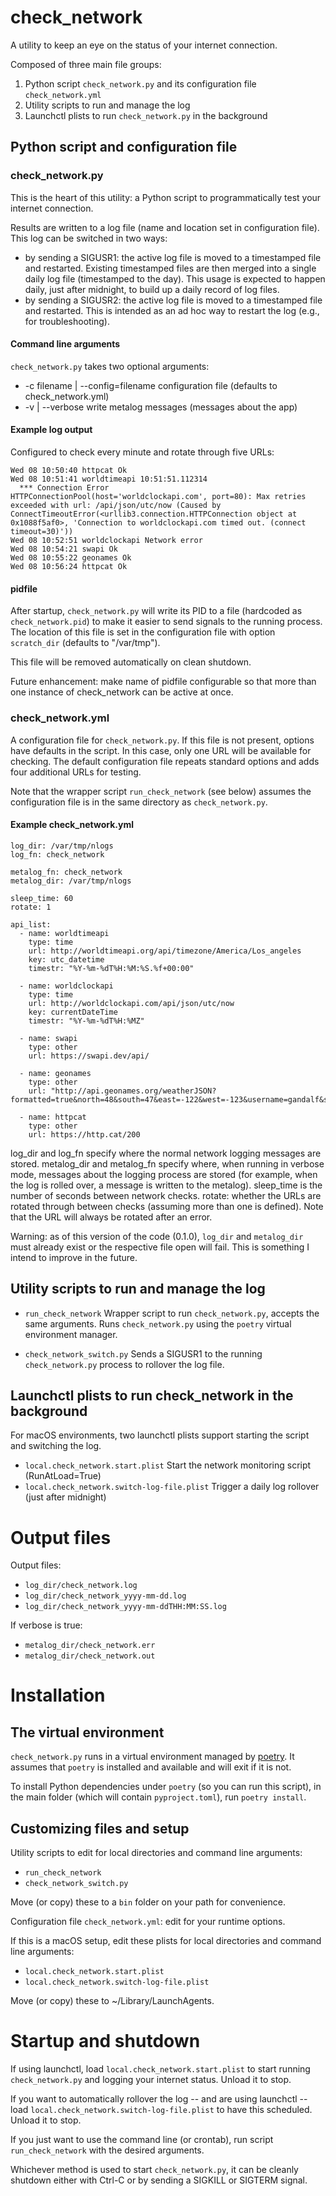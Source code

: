 # check_network
A utility to keep an eye on the status of your internet connection.

Composed of three main file groups:
1. Python script `check_network.py` and its configuration file `check_network.yml`
2. Utility scripts to run and manage the log
3. Launchctl plists to run `check_network.py` in the background

## Python script and configuration file
### check_network.py
This is the heart of this utility: a Python script to programmatically test your internet connection.

Results are written to a log file (name and location set in configuration file). This log can be switched in two ways:
- by sending a SIGUSR1: the active log file is moved to a timestamped file and restarted.  Existing timestamped files are then merged into a single daily log file (timestamped to the day). This usage is expected to happen daily, just after midnight, to build up a daily record of log files.
- by sending a SIGUSR2: the active log file is moved to a timestamped file and restarted.  This is intended as an ad hoc way to restart the log (e.g., for troubleshooting).

#### Command line arguments
`check_network.py` takes two optional arguments:
- -c filename | --config=filename  configuration file (defaults to check_network.yml)
- -v | --verbose  write metalog messages (messages about the app)

#### Example log output
Configured to check every minute and rotate through five URLs:
```
Wed 08 10:50:40 httpcat Ok
Wed 08 10:51:41 worldtimeapi 10:51:51.112314
  *** Connection Error
HTTPConnectionPool(host='worldclockapi.com', port=80): Max retries exceeded with url: /api/json/utc/now (Caused by ConnectTimeoutError(<urllib3.connection.HTTPConnection object at 0x1088f5af0>, 'Connection to worldclockapi.com timed out. (connect timeout=30)'))
Wed 08 10:52:51 worldclockapi Network error
Wed 08 10:54:21 swapi Ok
Wed 08 10:55:22 geonames Ok
Wed 08 10:56:24 httpcat Ok
```

#### pidfile
After startup, `check_network.py` will write its PID to a file (hardcoded as `check_network.pid`) to make it easier to send signals to the running process.  The location of this file is set in the configuration file with option `scratch_dir` (defaults to "/var/tmp").

This file will be removed automatically on clean shutdown.

Future enhancement: make name of pidfile configurable so that more than one instance of check_network can be active at once.

### check_network.yml
A configuration file for `check_network.py`.  If this file is not present, options have defaults in the script.  In this case, only one URL will be available for checking.  The default configuration file repeats standard options and adds four additional URLs for testing.

Note that the wrapper script `run_check_network` (see below) assumes the configuration file is in the same directory as `check_network.py`.

#### Example check_network.yml
```
log_dir: /var/tmp/nlogs
log_fn: check_network

metalog_fn: check_network
metalog_dir: /var/tmp/nlogs

sleep_time: 60
rotate: 1

api_list:
  - name: worldtimeapi
    type: time
    url: http://worldtimeapi.org/api/timezone/America/Los_angeles
    key: utc_datetime
    timestr: "%Y-%m-%dT%H:%M:%S.%f+00:00"

  - name: worldclockapi
    type: time
    url: http://worldclockapi.com/api/json/utc/now
    key: currentDateTime
    timestr: "%Y-%m-%dT%H:%MZ"

  - name: swapi
    type: other
    url: https://swapi.dev/api/

  - name: geonames
    type: other
    url: "http://api.geonames.org/weatherJSON?formatted=true&north=48&south=47&east=-122&west=-123&username=gandalf&style=full"

  - name: httpcat
    type: other
    url: https://http.cat/200
```
log_dir and log_fn specify where the normal network logging messages are stored.
metalog_dir and metalog_fn specify where, when running in verbose mode, messages about the logging process are stored (for example, when the log is rolled over, a message is written to the metalog).
sleep_time is the number of seconds between network checks.
rotate: whether the URLs are rotated through between checks (assuming more than one is defined).  Note that the URL will always be rotated after an error.

Warning: as of this version of the code (0.1.0), `log_dir` and `metalog_dir` must already exist or the respective file open will fail.  This is something I intend to improve in the future.

## Utility scripts to run and manage the log
- `run_check_network`
Wrapper script to run `check_network.py`, accepts the same arguments.  Runs `check_network.py` using the `poetry` virtual environment manager.

- `check_network_switch.py`
Sends a SIGUSR1 to the running `check_network.py` process to rollover the log file.

## Launchctl plists to run check_network in the background
For macOS environments, two launchctl plists support starting the script and switching the log.
-  `local.check_network.start.plist`
Start the network monitoring script (RunAtLoad=True)
- `local.check_network.switch-log-file.plist`
Trigger a daily log rollover (just after midnight)

# Output files
Output files:
 - `log_dir/check_network.log`
 - `log_dir/check_network_yyyy-mm-dd.log`
 - `log_dir/check_network_yyyy-mm-ddTHH:MM:SS.log`

If verbose is true:
 - `metalog_dir/check_network.err`
 - `metalog_dir/check_network.out`

# Installation
## The virtual environment
`check_network.py` runs in a virtual environment managed by [poetry](https://python-poetry.org/docs/basic-usage/).  It assumes that `poetry` is installed and available and will exit if it is not.

To install Python dependencies under `poetry` (so you can run this script), in the main folder (which will contain `pyproject.toml`), run `poetry install`.

## Customizing files and setup
Utility scripts to edit for local directories and command line arguments:
- `run_check_network`
- `check_network_switch.py`

Move (or copy) these to a `bin` folder on your path for convenience.

Configuration file `check_network.yml`: edit for your runtime options.

If this is a macOS setup, edit these plists for local directories and command line arguments:
- `local.check_network.start.plist`
- `local.check_network.switch-log-file.plist`

Move (or copy) these to ~/Library/LaunchAgents.

# Startup and shutdown
If using launchctl, load `local.check_network.start.plist` to start running `check_network.py` and logging your internet status.  Unload it to stop.

If you want to automatically rollover the log -- and are using launchctl -- load `local.check_network.switch-log-file.plist` to have this scheduled.  Unload it to stop.

If you just want to use the command line (or crontab), run script `run_check_network` with the desired arguments.

Whichever method is used to start `check_network.py`, it can be cleanly shutdown either with Ctrl-C or by sending a SIGKILL or SIGTERM signal.
